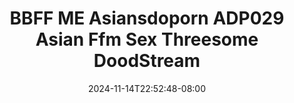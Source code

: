 --- 
title: "BBFF ME  Asiansdoporn  ADP029 Asian Ffm Sex Threesome  DoodStream"
description: "nonton  video bokep BBFF ME  Asiansdoporn  ADP029 Asian Ffm Sex Threesome  DoodStream      "
date: 2024-11-14T22:52:48-08:00
file_code: "z3iq53p269al"
draft: false
cover: "ghq0cgz2o5bf8zy5.jpg"
tags: ["BBFF", "Asiansdoporn", "Asian", "Ffm", "Sex", "Threesome", "DoodStream", "bokep-indo", "bokep-viral", "bokep-ig"]
length: 2181
fld_id: "1483176"
foldername: "Asiansdoporn 1"
categories: ["Asiansdoporn 1"]
views: 0
---